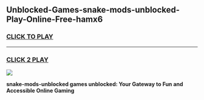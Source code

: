 
## Unblocked-Games-snake-mods-unblocked-Play-Online-Free-hamx6
<h3>
<a href="https://premium76.site?title=snake-mods-unblocked&ref=26A">CLICK TO PLAY</a></h3>
<hr>

<h3>
<a href="https://premium76.site?title=snake-mods-unblocked&ref=26A">CLICK 2 PLAY</a>
  
</h3>

<a href="https://premium76.site?title=snake-mods-unblocked&ref=26A"><img src="https://clearcache.store/games.png"></a>


**snake-mods-unblocked games unblocked: Your Gateway to Fun and Accessible Online Gaming**
